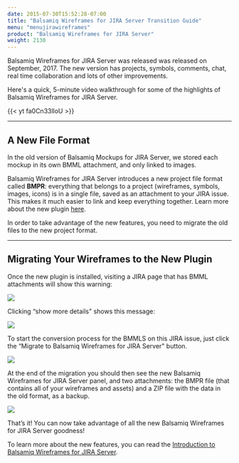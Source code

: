 ```yaml
---
date: 2015-07-30T15:52:28-07:00
title: "Balsamiq Wireframes for JIRA Server Transition Guide"
menu: "menujirawireframes"
product: "Balsamiq Wireframes for JIRA Server"
weight: 2130
---
```


Balsamiq Wireframes for JIRA Server was released was released on September, 2017. The new version has projects, symbols, comments, chat, real time collaboration and lots of other improvements.

Here's a quick, 5-minute video walkthrough for some of the highlights of Balsamiq Wireframes for JIRA Server.

{{< yt fa0Cn33lloU >}}

* * *

## A New File Format

In the old version of Balsamiq Mockups for JIRA Server, we stored each mockup in its own BMML attachment, and only linked to images.

Balsamiq Wireframes for JIRA Server introduces a new project file format called **BMPR**: everything that belongs to a project (wireframes, symbols, images, icons) is in a single file, saved as an attachment to your JIRA issue. This makes it much easier to link and keep everything together. Learn more about the new plugin [here](../intro/).

In order to take advantage of the new features, you need to migrate the old files to the new project format.

* * *

## Migrating Your Wireframes to the New Plugin

Once the new plugin is installed, visiting a JIRA page that has BMML attachments will show this warning:

![](//media.balsamiq.com/img/support/docs/jira/wireframes/transition-guide-1.png)

Clicking “show more details" shows this message:

![](//media.balsamiq.com/img/support/docs/jira/wireframes/transition-guide-2.png)

To start the conversion process for the BMMLS on this JIRA issue, just click the “Migrate to Balsamiq Wireframes for JIRA Server" button.

![](//media.balsamiq.com/img/support/docs/jira/wireframes/transition-guide-3.png)

At the end of the migration you should then see the new Balsamiq Wireframes for JIRA Server panel, and two attachments: the BMPR file (that contains all of your wireframes and assets) and a ZIP file with the data in the old format, as a backup.  

![](//media.balsamiq.com/img/support/docs/jira/wireframes/transition-guide-4.png)


That’s it! You can now take advantage of all the new Balsamiq Wireframes for JIRA Server goodness!

To learn more about the new features, you can read the [Introduction to Balsamiq Wireframes for JIRA Server](../intro/).
